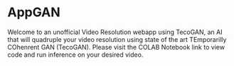 # AppGAN
Welcome to an unofficial Video Resolution webapp using TecoGAN, an AI that will quadruple your video resolution using state of the art TEmporarilly COhenrent GAN (TecoGAN).
Please visit the COLAB Notebook link to view code and run inference on your desired video.
